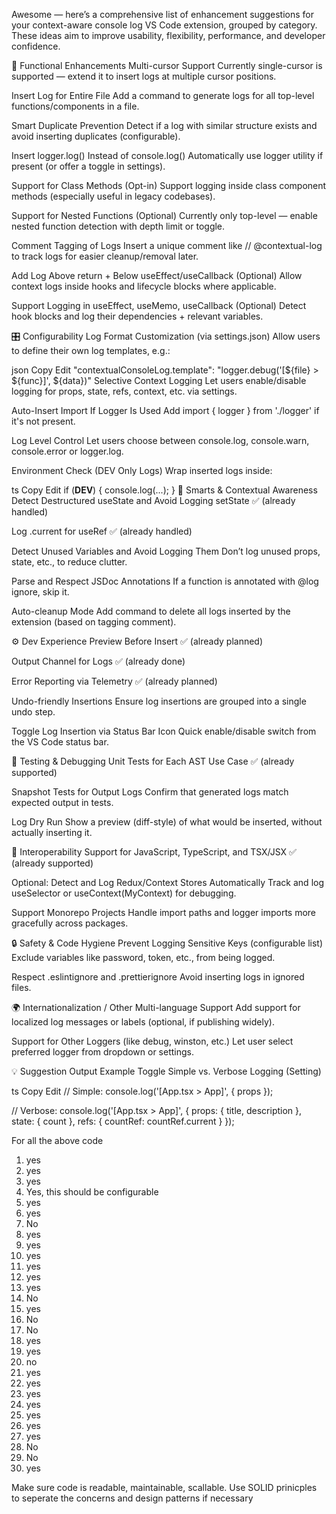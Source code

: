 Awesome — here’s a comprehensive list of enhancement suggestions for your context-aware console log VS Code extension, grouped by category. These ideas aim to improve usability, flexibility, performance, and developer confidence.

🚀 Functional Enhancements
Multi-cursor Support
Currently single-cursor is supported — extend it to insert logs at multiple cursor positions.

Insert Log for Entire File
Add a command to generate logs for all top-level functions/components in a file.

Smart Duplicate Prevention
Detect if a log with similar structure exists and avoid inserting duplicates (configurable).

Insert logger.log() Instead of console.log()
Automatically use logger utility if present (or offer a toggle in settings).

Support for Class Methods (Opt-in)
Support logging inside class component methods (especially useful in legacy codebases).

Support for Nested Functions (Optional)
Currently only top-level — enable nested function detection with depth limit or toggle.

Comment Tagging of Logs
Insert a unique comment like // @contextual-log to track logs for easier cleanup/removal later.

Add Log Above return + Below useEffect/useCallback (Optional)
Allow context logs inside hooks and lifecycle blocks where applicable.

Support Logging in useEffect, useMemo, useCallback (Optional)
Detect hook blocks and log their dependencies + relevant variables.

🎛️ Configurability
Log Format Customization (via settings.json)
Allow users to define their own log templates, e.g.:

json
Copy
Edit
"contextualConsoleLog.template": "logger.debug('[${file} > ${func}]', ${data})"
Selective Context Logging
Let users enable/disable logging for props, state, refs, context, etc. via settings.

Auto-Insert Import If Logger Is Used
Add import { logger } from './logger' if it's not present.

Log Level Control
Let users choose between console.log, console.warn, console.error or logger.log.

Environment Check (DEV Only Logs)
Wrap inserted logs inside:

ts
Copy
Edit
if (**DEV**) {
console.log(...);
}
🧠 Smarts & Contextual Awareness
Detect Destructured useState and Avoid Logging setState ✅ (already handled)

Log .current for useRef ✅ (already handled)

Detect Unused Variables and Avoid Logging Them
Don’t log unused props, state, etc., to reduce clutter.

Parse and Respect JSDoc Annotations
If a function is annotated with @log ignore, skip it.

Auto-cleanup Mode
Add command to delete all logs inserted by the extension (based on tagging comment).

⚙️ Dev Experience
Preview Before Insert ✅ (already planned)

Output Channel for Logs ✅ (already done)

Error Reporting via Telemetry ✅ (already planned)

Undo-friendly Insertions
Ensure log insertions are grouped into a single undo step.

Toggle Log Insertion via Status Bar Icon
Quick enable/disable switch from the VS Code status bar.

🧪 Testing & Debugging
Unit Tests for Each AST Use Case ✅ (already supported)

Snapshot Tests for Output Logs
Confirm that generated logs match expected output in tests.

Log Dry Run
Show a preview (diff-style) of what would be inserted, without actually inserting it.

🧩 Interoperability
Support for JavaScript, TypeScript, and TSX/JSX ✅ (already supported)

Optional: Detect and Log Redux/Context Stores Automatically
Track and log useSelector or useContext(MyContext) for debugging.

Support Monorepo Projects
Handle import paths and logger imports more gracefully across packages.

🔒 Safety & Code Hygiene
Prevent Logging Sensitive Keys (configurable list)
Exclude variables like password, token, etc., from being logged.

Respect .eslintignore and .prettierignore
Avoid inserting logs in ignored files.

🌍 Internationalization / Other
Multi-language Support
Add support for localized log messages or labels (optional, if publishing widely).

Support for Other Loggers (like debug, winston, etc.)
Let user select preferred logger from dropdown or settings.

💡 Suggestion Output Example Toggle
Simple vs. Verbose Logging (Setting)

ts
Copy
Edit
// Simple:
console.log('[App.tsx > App]', { props });

// Verbose:
console.log('[App.tsx > App]', {
props: { title, description },
state: { count },
refs: { countRef: countRef.current }
});

For all the above code

1. yes
2. yes
3. yes
4. Yes, this should be configurable
5. yes
6. yes
7. No
8. yes
9. yes
10. yes
11. yes
12. yes
13. yes
14. No
15. yes
16. No
17. No
18. yes
19. yes
20. no
21. yes
22. yes
23. yes
24. yes
25. yes
26. yes
27. yes
28. No
29. No
30. yes

Make sure code is readable, maintainable, scallable.
Use SOLID prinicples to seperate the concerns and design patterns if necessary
